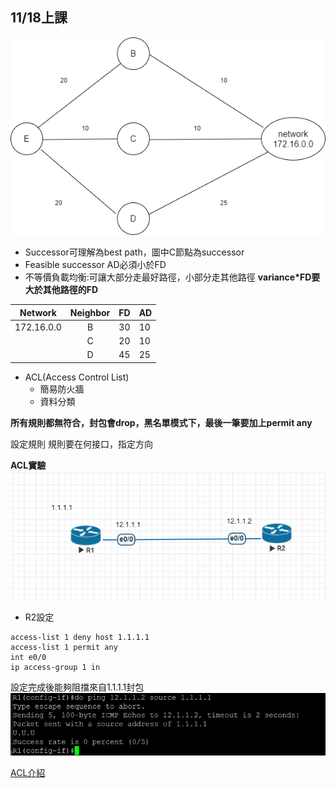 ## 11/18上課

![0](eigrp.png)
- Successor可理解為best path，圖中C節點為successor
- Feasible successor AD必須小於FD
- 不等價負載均衡:可讓大部分走最好路徑，小部分走其他路徑 **variance*FD要大於其他路徑的FD** 

|Network|Neighbor|FD|AD
|-----|:--------:|-----|-----|
|172.16.0.0 |B | 30 | 10 |
|   |C | 20 | 10 |
|   |D | 45 | 25 |


- ACL(Access Control List)
    - 簡易防火牆
    - 資料分類  

**所有規則都無符合，封包會drop，黑名單模式下，最後一筆要加上permit any**

設定規則
規則要在何接口，指定方向

**ACL實驗**
![1](1.PNG)

- R2設定
```
access-list 1 deny host 1.1.1.1
access-list 1 permit any
int e0/0
ip access-group 1 in
```
設定完成後能夠阻擋來自1.1.1.1封包
![2](2.PNG)

[ACL介紹]("http://www.tsnien.idv.tw/Manager_WebBook/chap9/9-5%20%E5%B0%81%E5%8C%85%E9%81%8E%E6%BF%BE%E8%A1%A8%20%E2%80%93%20ACL.html")